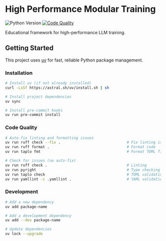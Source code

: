 # High Performance Modular Training

![Python Version](https://img.shields.io/badge/python-3.13-blue.svg)
[![Code Quality](https://github.com/beding/high_performance_modular_training/actions/workflows/code-quality.yaml/badge.svg)](https://github.com/lefameuxbeding/high_performance_modular_training/actions/workflows/code-quality.yaml)

Educational framework for high-performance LLM training.

## Getting Started

This project uses [uv](https://github.com/astral-sh/uv) for fast, reliable Python package management.

### Installation

```bash
# Install uv (if not already installed)
curl -LsSf https://astral.sh/uv/install.sh | sh

# Install project dependencies
uv sync

# Install pre-commit hooks
uv run pre-commit install
```

### Code Quality

```bash
# Auto-fix linting and formatting issues
uv run ruff check --fix .                              # Fix linting issues
uv run ruff format .                                   # Format code
uv run taplo fmt                                       # Format TOML files

# Check for issues (no auto-fix)
uv run ruff check .                                    # Linting
uv run pyright                                         # Type checking
uv run taplo check                                     # TOML validation
uv run yamllint -c .yamllint .                         # YAML validation
```

### Development

```bash
# Add a new dependency
uv add package-name

# Add a development dependency
uv add --dev package-name

# Update dependencies
uv lock --upgrade
```
